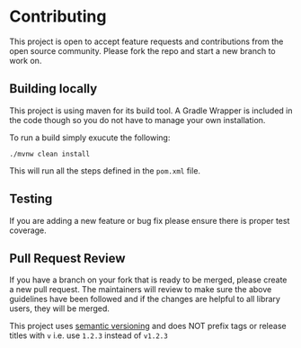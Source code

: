 # Contributing
This project is open to accept feature requests and contributions from the open source community.
Please fork the repo and start a new branch to work on.


## Building locally
This project is using maven for its build tool.
A Gradle Wrapper is included in the code though so you do not have to manage your own installation.

To run a build simply exucute the following:

```shell script
./mvnw clean install
```

This will run all the steps defined in the `pom.xml` file.


## Testing
If you are adding a new feature or bug fix please ensure there is proper test coverage.

## Pull Request Review
If you have a branch on your fork that is ready to be merged, please create a new pull request. The maintainers will review to make sure the above guidelines have been followed and if the changes are helpful to all library users, they will be merged.

This project uses [semantic versioning](https://semver.org/) and does NOT prefix tags or release titles with `v` i.e. use `1.2.3` instead of `v1.2.3` 
